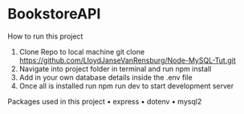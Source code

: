 # BookstoreAPI

How to run this project
1. Clone Repo to local machine git clone https://github.com/LloydJanseVanRensburg/Node-MySQL-Tut.git
2. Navigate into project folder in terminal and run npm install
3. Add in your own database details inside the .env file
4. Once all is installed run npm run dev to start development server

Packages used in this project
• express
• dotenv
• mysql2